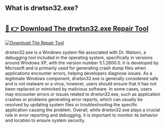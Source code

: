 ## What is drwtsn32.exe? 

# <h2><a href="https://exedetect.com/download.php?drwtsn32.exe">🔗 👉 Download The drwtsn32.exe Repair Tool</a></h2>

[![Download The Repair Tool](https://exedetect.com/download-button.jpg)](https://exedetect.com/download.php?drwtsn32.exe)

drwtsn32.exe is a Windows system file associated with Dr. Watson, a debugging tool included in the operating system, specifically in versions around Windows XP, with the version number 5.1.2600.0. It is developed by Microsoft and is primarily used for generating crash dump files when applications encounter errors, helping developers diagnose issues. As a legitimate Windows component, drwtsn32.exe is generally considered safe and is not malware or a virus; however, users should ensure that it has not been replaced or mimicked by malicious software. In some cases, users may encounter errors or issues related to drwtsn32.exe, such as application crashes or problems generating error reports, which can usually be resolved by updating system files or troubleshooting the specific application causing the problem. Overall, while drwtsn32.exe plays a crucial role in error reporting and debugging, it is important to monitor its behavior and location to ensure system security.